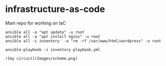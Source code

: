 # infrastructure-as-code
Main repo for working on IaC

```
ansible all -a "apt update" -u root
ansible all -a "apt install nginx" -u root
ansible all -i inventory  -a "rm -rf /var/www/html/wordpress" -u root 
```

```
ansible-playbook -i inventory playbook.yml
```

```
![my circuit](Images/scheme.png)
``` 
